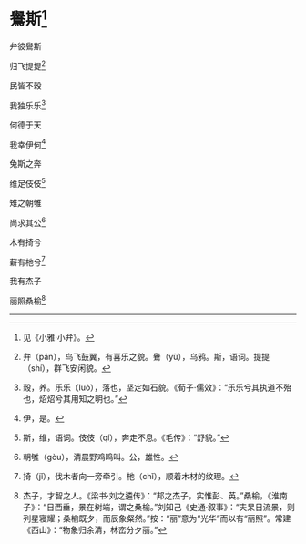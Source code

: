    

# 鸒斯[^1]

弁彼鸒斯

归飞提提[^2]

民皆不穀

我独乐乐[^3]

何德于天

我幸伊何[^4]

兔斯之奔

维足伎伎[^5]

雉之朝雊

尚求其公[^6]

木有掎兮

薪有杝兮[^7]

我有杰子

丽照桑榆[^8]

* * *

[^1]: 见《小雅·小弁》。
[^2]: 弁（pán），鸟飞鼓翼，有喜乐之貌。鸒（yù），乌鸦。斯，语词。提提（shí），群飞安闲貌。
[^3]: 穀，养。乐乐（luò），落也，坚定如石貌。《荀子·儒效》：“乐乐兮其执道不殆也，炤炤兮其用知之明也。”
[^4]: 伊，是。
[^5]: 斯，维，语词。伎伎（qí），奔走不息。《毛传》：“舒貌。”
[^6]: 朝雊（gòu），清晨野鸡鸣叫。公，雄性。
[^7]: 掎（jǐ），伐木者向一旁牵引。杝（chǐ），顺着木材的纹理。
[^8]: 杰子，才智之人。《梁书·刘之遴传》：“邦之杰子，实惟彭、英。”桑榆，《淮南子》：“日西垂，景在树端，谓之桑榆。”刘知己《史通·叙事》：“夫杲日流景，则列星寝耀；桑榆既夕，而辰象粲然。”按：“丽”意为“光华”而以有“丽照”。常建《西山》：“物象归余清，林峦分夕丽。”